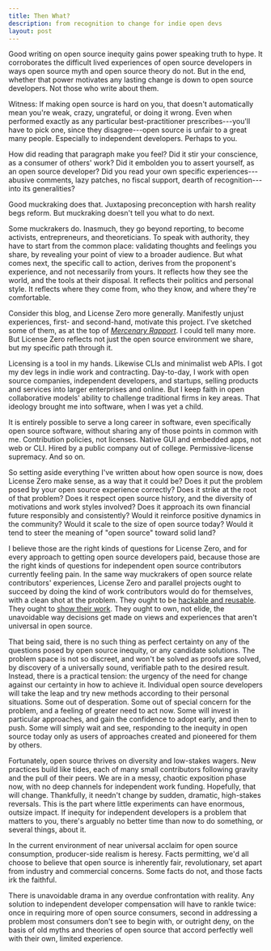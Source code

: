 ```yaml
---
title: Then What?
description: from recognition to change for indie open devs
layout: post
---
```


Good writing on open source inequity gains power speaking truth to hype. It corroborates the difficult lived experiences of open source developers in ways open source myth and open source theory do not. But in the end, whether that power motivates any lasting change is down to open source developers. Not those who write about them.

Witness: If making open source is hard on you, that doesn't automatically mean you're weak, crazy, ungrateful, or doing it wrong. Even when performed exactly as any particular best-practitioner prescribes---you'll have to pick one, since they disagree---open source is unfair to a great many people. Especially to independent developers. Perhaps to you.

How did reading that paragraph make you feel? Did it stir your conscience, as a consumer of others' work? Did it embolden you to assert yourself, as an open source developer? Did you read your own specific experiences---abusive comments, lazy patches, no fiscal support, dearth of recognition---into its generalities?

Good muckraking does that. Juxtaposing preconception with harsh reality begs reform. But muckraking doesn't tell you what to do next.

Some muckrakers do. Inasmuch, they go beyond reporting, to become activists, entrepreneurs, and theoreticians. To speak with authority, they have to start from the common place: validating thoughts and feelings you share, by revealing your point of view to a broader audience. But what comes next, the specific call to action, derives from the proponent's experience, and not necessarily from yours. It reflects how they see the world, and the tools at their disposal. It reflects their politics and personal style. It reflects where they come from, who they know, and where they're comfortable.

Consider this blog, and License Zero more generally. Manifestly unjust experiences, first- and second-hand, motivate this project. I've sketched some of them, as at the top of [_Mercenary Rapport_](https://blog.licensezero.com/2017/10/16/mercenary-rapport.html). I could tell many more. But License Zero reflects not just the open source environment we share, but my specific path through it.

Licensing is a tool in my hands. Likewise CLIs and minimalist web APIs. I got my dev legs in indie work and contracting. Day-to-day, I work with open source companies, independent developers, and startups, selling products and services into larger enterprises and online. But I keep faith in open collaborative models' ability to challenge traditional firms in key areas. That ideology brought me into software, when I was yet a child.

It is entirely possible to serve a long career in software, even specifically open source software, without sharing any of those points in common with me. Contribution policies, not licenses. Native GUI and embedded apps, not web or CLI. Hired by a public company out of college. Permissive-license supremacy. And so on.

So setting aside everything I've written about how open source is now, does License Zero make sense, as a way that it could be? Does it put the problem posed by your open source experience correctly? Does it strike at the root of that problem? Does it respect open source history, and the diversity of motivations and work styles involved? Does it approach its own financial future responsibly and consistently? Would it reinforce positive dynamics in the community? Would it scale to the size of open source today? Would it tend to steer the meaning of "open source" toward solid land?

I believe those are the right kinds of questions for License Zero, and for every approach to getting open source developers paid, because those are the right kinds of questions for independent open source contributors currently feeling pain. In the same way muckrakers of open source relate contributors' experiences, License Zero and parallel projects ought to succeed by doing the kind of work contributors would do for themselves, with a clean shot at the problem. They ought to be [hackable and reusable](https://github.com/licensezero/). They ought to [show their work](https://blog.licensezer.com). They ought to own, not elide, the unavoidable way decisions get made on views and experiences that aren't universal in open source.

That being said, there is no such thing as perfect certainty on any of the questions posed by open source inequity, or any candidate solutions. The problem space is not so discreet, and won't be solved as proofs are solved, by discovery of a universally sound, verifiable path to the desired result. Instead, there is a practical tension: the urgency of the need for change against our certainty in how to achieve it. Individual open source developers will take the leap and try new methods according to their personal situations. Some out of desperation. Some out of special concern for the problem, and a feeling of greater need to act now. Some will invest in particular approaches, and gain the confidence to adopt early, and then to push. Some will simply wait and see, responding to the inequity in open source today only as users of approaches created and pioneered for them by others.

Fortunately, open source thrives on diversity and low-stakes wagers. New practices build like tides, each of many small contributors following gravity and the pull of their peers. We are in a messy, chaotic exposition phase now, with no deep channels for independent work funding. Hopefully, that will change. Thankfully, it needn't change by sudden, dramatic, high-stakes reversals. This is the part where little experiments can have enormous, outsize impact. If inequity for independent developers is a problem that matters to you, there's arguably no better time than now to do something, or several things, about it.

In the current environment of near universal acclaim for open source consumption, producer-side realism is heresy. Facts permitting, we'd all choose to believe that open source is inherently fair, revolutionary, set apart from industry and commercial concerns. Some facts do not, and those facts irk the faithful.

There is unavoidable drama in any overdue confrontation with reality. Any solution to independent developer compensation will have to rankle twice: once in requiring more of open source consumers, second in addressing a problem most consumers don't see to begin with, or outright deny, on the basis of old myths and theories of open source that accord perfectly well with their own, limited experience.